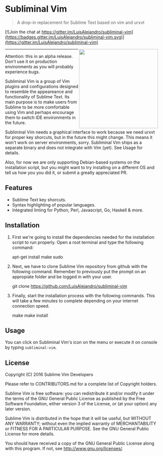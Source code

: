 # Subliminal Vim

> A drop-in replacement for Sublime Text based on vim and urxvt

[![Join the chat at https://gitter.im/LuisAlejandro/subliminal-vim](https://badges.gitter.im/LuisAlejandro/subliminal-vim.svg)](https://gitter.im/LuisAlejandro/subliminal-vim)

<img align="right" height="260" src="https://cloud.githubusercontent.com/assets/324683/14374725/0a483732-fd23-11e5-9b56-b0e280b20760.png">

---

Attention: this in an alpha release. Don't use it on production environments as you will probably experience bugs.

Subliminal Vim is a group of Vim plugins and configurations designed to resemble the appeareance and functionality of Sublime Text. Its main purpose is to make users from Sublime to be more comfortable using Vim and perhaps encourage them to switch IDE environments in the future.

Subliminal Vim needs a graphical interface to work because we need urxvt for proper key shorcuts, but in the future this might change. This means it won't work on server environments, sorry. Subliminal Vim ships as a separate binary and does not integrate with Vim (yet). See Usage for details.

Also, for now we are only supporting Debian-based systems on the installation script, but you might want to try installing on a different OS and tell us how you you did it, or submit a greatly appreciated PR.


## Features

* Sublime Text key shorcuts.
* Syntax highlighting of popular languages.
* Integrated linting for Python, Perl, Javascript, Go, Haskell & more.


## Installation

1. First we're going to install the dependencies needed for the installation script to run properly. Open a root terminal and type the following command:

    apt-get install make sudo

2. Next, we have to clone Sublime Vim repository from github with the following command. Remember to previously put the prompt on an appropiate folder and be logged in with your user.

    git clone https://github.com/LuisAlejandro/subliminal-vim

3. Finally, start the installation process with the following commands. This will take a few minutes to complete depending on your internet connection speed.

    make
    make install


## Usage

You can click on Subliminal Vim's icon on the menu or execute it on console by typing `subliminal-vim`.


## License

Copyright (C) 2016 Sublime Vim Developers

Please refer to CONTRIBUTORS.md for a complete list of Copyright holders.

Sublime Vim is free software: you can redistribute it and/or modify it under the terms of the GNU General Public License as published by the Free Software Foundation, either version 3 of the License, or (at your option) any later version.

Sublime Vim is distributed in the hope that it will be useful, but WITHOUT ANY WARRANTY; without even the implied warranty of MERCHANTABILITY or FITNESS FOR A PARTICULAR PURPOSE.  See the GNU General Public License for more details.

You should have received a copy of the GNU General Public License along with this program. If not, see http://www.gnu.org/licenses/.
